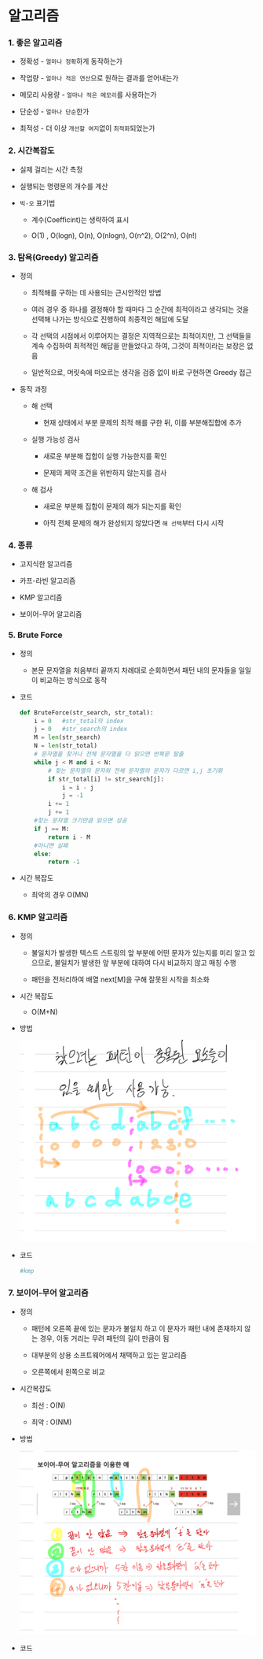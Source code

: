 # 알고리즘

### 1.  좋은 알고리즘

- 정확성  - `얼마나 정확`하게 동작하는가

- 작업량 - `얼마나 적은 연산`으로 원하는 결과를 얻어내는가

- 메모리 사용량 -  `얼마나 적은 메모리`를 사용하는가

- 단순성 - `얼마나 단순`한가

- 최적성 - 더 이상 `개선할 여지`없이 `최적화`되었는가

### 2. 시간복잡도

- 실제 걸리는 시간 측정

- 실행되는 명령문의 개수를 계산

- `빅-오` 표기법
  
  - 계수(Coefficint)는 생략하여 표시
  
  - O(1) , O(logn), O(n), O(nlogn), O(n^2), O(2^n), O(n!)

### 3. 탐욕(Greedy) 알고리즘

- 정의
  
  - 최적해를 구하는 데 사용되는 근시안적인 방법
  
  - 여러 경우 중 하나를 결정해야 할 때마다 그 순간에 최적이라고 생각되는 것을 선택해 나가는 방식으로 진행하여 최종적인 해답에 도달
  
  - 각 선택의 시점에서 이루어지는 결정은 지역적으로는 최적이지만, 그 선택들을 계속 수집하여 최적적인 해답을 만들었다고 하여, 그것이 최적이라는 보장은 없음
  
  - 일반적으로, 머릿속에 떠오르는 생각을 검증 없이 바로 구현하면 Greedy 접근

- 동작 과정
  
  - 해 선택
    
    - 현재 상태에서 부분 문제의 최적 해를 구한 뒤, 이를 부분해집합에 추가
  
  - 실행 가능성 검사
    
    - 새로운 부분해 집합이 실행 가능한지를 확인
    
    - 문제의 제약 조건을 위반하지 않는지를 검사
  
  - 해 검사
    
    - 새로운 부분해 집합이 문제의 해가 되는지를 확인
    
    - 아직 전체 문제의 해가 완성되지 않았다면 `해 선택`부터 다시 시작

### 4. 종류

- 고지식한 알고리즘

- 카프-라빈 알고리즘

- KMP 알고리즘

- 보이어-무어 알고리즘

### 5. Brute Force

- 정의
  
  - 본문 문자열을 처음부터 끝까지 차례대로 순회하면서 패턴 내의 문자들을 일일이 비교하는 방식으로 동작

- 코드
  
  ```python
  def BruteForce(str_search, str_total):
      i = 0   #str_total의 index
      j = 0   #str_search의 index
      M = len(str_search)
      N = len(str_total)
      # 문자열을 찾거나 전체 문자열을 다 읽으면 반복문 탈출
      while j < M and i < N:
          # 찾는 문자열의 문자와 전체 문자열의 문자가 다르면 i,j 초기화
          if str_total[i] != str_search[j]:
              i = i - j
              j = -1
          i += 1
          j += 1
      #찾는 문자열 크기만큼 읽으면 성공
      if j == M:
          return i - M
      #아니면 실패
      else:
          return -1
  ```

- 시간 복잡도
  
  - 최악의 경우 O(MN)

### 6. KMP 알고리즘

- 정의
  
  - 불일치가 발생한 텍스트 스트링의 앞 부분에 어떤 문자가 있는지를 미리 알고 있으므로, 불일치가 발생한 앞 부분에 대하여 다시 비교하지 않고 매칭 수행
  
  - 패턴을 전처리하여 배열 next[M]을 구해 잘못된 시작을 최소화

- 시간 복잡도
  
  - O(M+N)

- 방법
  
  ![Kmp.png](알고리즘_assets/bb7b7d1cdd4409a745c09544b6d8de7f86fcb38e.png)

- 코드
  
  ```python
  #kmp
  ```

### 7. 보이어-무어 알고리즘

- 정의
  
  - 패턴에 오른쪽 끝에 있는 문자가 불일치 하고 이 문자가 패턴 내에 존재하지 않는 경우, 이동 거리는 무려 패턴의 길이 만큼이 됨
  
  - 대부분의 상용 소프트웨어에서 채택하고 있는 알고리즘
  
  - 오른쪽에서 왼쪽으로 비교

- 시간복잡도
  
  - 최선 : O(N)
  
  - 최악 : O(NM)

- 방법
  
  
  
  ![보이어 - 무어.png](알고리즘_assets/fc668c2aca8a77ad8cf389bd67067324426c1b63.png)

- 코드
  
  ```python
  
  ```
  
  
